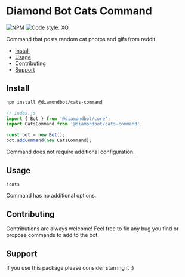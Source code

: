 # Diamond Bot Cats Command

[![NPM](https://img.shields.io/npm/v/@diamondbot/cats-command)](https://www.npmjs.com/package/@diamondbot/cats-command)
[![Code style: XO](https://img.shields.io/badge/code_style-XO-5ed9c7.svg)](https://github.com/xojs/xo)

Command that posts random cat photos and gifs from reddit.

- [Install](#install)
- [Usage](#usage)
- [Contributing](#contributing)
- [Support](#support)

## Install

```bash
npm install @diamondbot/cats-command
```

```js
// index.js
import { Bot } from '@diamondbot/core';
import CatsCommand from '@diamondbot/cats-command';

const bot = new Bot();
bot.addCommand(new CatsCommand);
```

Command does not require additional configuration.

## Usage

```
!cats
```

Command has no additional options.

## Contributing

Contributions are always welcome! Feel free to fix any bug you find or propose commands to add to the bot.

## Support

If you use this package please consider starring it :)

